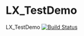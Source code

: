 # LX_TestDemo
LX_TestDemo
[![Build Status](https://travis-ci.org/lijingguo987/TestSDKDemo.svg?branch=master)](https://travis-ci.org/lijingguo987/TestSDKDemo)
